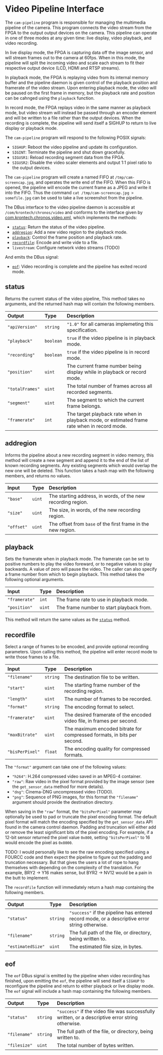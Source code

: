 Video Pipeline Interface
========================

The `cam-pipeline` program is responsible for managing the multimedia pipeline
of the camera. This program connects the video stream from the FPGA to the output
output devices on the camera. This pipeline can operate in one of three modes
at any given time: live display, video playback, and video recording.

In live display mode, the FPGA is capturing data off the image sensor, and will
stream frames out to the camera at 60fps. When in this mode, the pipeline will
split the incoming video and scale each stream to fit their respective output
device (LCD, HDMI and RTSP streams).

In playback mode, the FPGA is replaying video from its internal memory buffer and
the pipeline daemon is given control of the playback position and framerate of the
video stream. Upon entering playback mode, the video will be paused on the first
frame in memory, but the playback rate and position can be cahnged using the
`playback` function.

In record mode, the FPGA replays video in the same manner as playback mode, but
video stream will instead be passed through an encoder element and will be written
to a file rather than the output devices. When the recording is complete, the
pipeline will send itself a SIGHUP to return to live display or playback mode.

The `cam-pipeline` program will respond to the following POSIX signals:

 * `SIGHUP`: Reboot the video pipeline and update its configuration.
 * `SIGINT`: Terminate the pipeline and shut down gracefully.
 * `SIGUSR1`: Reload recording segment data from the FPGA.
 * `SIGUSR2`: Disable the video scaler elements and output 1:1 pixel ratio to the output devices.

The `cam-pipeline` program will create a named FIFO at `/tmp/cam-screencap.jpg`,
and operates the write end of the FIFO. When this FIFO is opened, the pipeline will
encode the current frame as a JPEG and write it into the FIFO. Thus the command
`cat /tmp/cam-screencap.jpg > somefile.jpg` can be used to take a live screenshot
from the pipeline.

The DBus interface to the video pipeline daemon is accessible at
`/com/krontech/chronos/video` and conforms to the interface given by
[com.krontech.chronos.video.xml](../../src/api/com.krontech.chronos.video.xml), which
implements the methods:

* [`status`](#status): Return the status of the video pipeline.
* [`addregion`](#addregion): Add a new video region to the playback mode.
* [`playback`](#playback): Control the frame position and playback rate.
* [`recordfile`](#recordfile): Encode and write vide to a file.
* `livestream`: Configure network video streams (TODO)

And emits the DBus signal:
 * [`eof`](#eof): Video recording is complete and the pipeline has exited record mode.

status
------
Returns the current status of the video pipeline, This method takes no
arguments, and the returned hash map will contain the following members.

| Output            | Type      | Description
|:----------------- |:--------- |:--------------
| `"apiVersion"`    | `string`  | `"1.0"` for all cameras implemeting this specification.
| `"playback"`      | `boolean` | `true` if the video pipeline is in playback mode.
| `"recording"`     | `boolean` | `true` if the video pipeline is in record mode.
| `"position"`      | `uint`    | The current frame number being display while in playback or record mode.
| `"totalFrames"`   | `uint`    | The total number of frames across all recorded segments.
| `"segment"`       | `uint`    | The segment to which the current frame belongs.
| `"framerate"`     | `int`     | The target playback rate when in playback mode, or estimated frame rate when in record mode.

addregion
---------
Informs the pipeline about a new recording segment in video memory, this method
will create a new segment and append it to the end of the list of known recording
segments. Any existing segments which would overlap the new one will be deleted.
This function takes a hash map with the following members, and returns no values.


| Input             | Type      | Description
|:----------------- |:--------- |:--------------
| `"base"`          | `uint`    | The starting address, in words, of the new recording region.
| `"size"`          | `uint`    | The size, in words, of the new recording region.
| `"offset"`        | `uint`    | The offset from `base` of the first frame in the new region.

playback
--------
Sets the framerate when in playback mode. The framerate can be set to positive numbers to play
the video foreward, or to negative values to play backwards. A value of zero will pause the
video. The caller can also specify a frame number from which to begin playback. This method
takes the following optional arguments.

| Input             | Type      | Description
|:----------------- |:--------- |:--------------
| `"framerate"`     | `int`     | The frame rate to use in playback mode.
| `"position"`      | `uint`    | The frame number to start playback from.

This method will return the same values as the [`status`](#status) method.

recordfile
----------
Select a range of frames to be encoded, and provide optional recording parameters. Upon calling
this method, the pipeline will enter record mode to write those frames to a file.

| Input             | Type      | Description
|:----------------- |:--------- |:--------------
| `"filename"`      | `string`  | The destination file to be written.
| `"start"`         | `uint`    | The starting frame number of the recording region.
| `"length"`        | `uint`    | The number of frames to be recorded.
| `"format"`        | `string`  | The encoding format to select.
| `"framerate"`     | `uint`    | The desired framerate of the encoded video file, in frames per second.
| `"maxBitrate"`    | `uint`    | The maximum encoded bitrate for compressed formats, in bits per second.
| `"bisPerPixel"`   | `float`   | The encoding quality for compressed formats.

The `"format"` argument can take one of the following values:
 * `"h264"`: H.264 compressed video saved in an MPEG-4 container.
 * `"raw"`: Raw video in the pixel format provided by the image sensor (see the `get_sensor_data` method for more details).
 * `"dng"`: Cinema-DNG uncompressed video (TODO).
 * `"png"`: Sequence of PNG images, for this format the `"filename"` argument should provide the destination directory.

When saving in the `"raw"` format, the `"bitsPerPixel"` parameter may optionally be used to pad
or truncate the pixel encoding format. The default pixel format will match the encoding specified
by the `get_sensor_data` API found in the camera control daemon. Padding and truncation will either
add or remove the least significant bits of the pixel encoding. For example, if a 12-bit sensor
returned the pixel value `0x800`, setting `"bitsPerPixel"` to 16 would encode the pixel as `0x8000`.

TODO: I would personally like to see the raw encoding specified using a FOURCC code and then expect
the pipeline to figure out the padding and truncation necessary. But that gives the users a lot of
rope to hang themselves with depending on the complexity of the translation. For example, BRY2 -> Y16
makes sense, but BYR2 -> NV12 would be a pain in the butt to implement.

The `recordfile` function will immediately return a hash map containing the following
members.

| Output            | Type      | Description
|:----------------- |:--------- |:--------------
| `"status"`        | `string`  | `"success"` if the pipeline has entered record mode, or a descriptive error string otherwise.
| `"filename"`      | `string`  | The full path of the file, or directory, being written to.
| `"estimatedSize"` | `uint`    | The estimated file size, in bytes.

eof
---
The `eof` DBus signal is emitted by the pipeline when video recording has finished, upon emitting the `eof`,
the pipeline will send itself a `SIGHUP` to reconfigure the pipeline and return to either playback or live
display mode. The `eof` signal will include a hash map containing the following members.

| Output            | Type      | Description
|:----------------- |:--------- |:--------------
| `"status"`        | `string`  | `"success"` if the video file was successfully written, or a descriptive error string otherwise.
| `"filename"`      | `string`  | The full path of the file, or directory, being written to.
| `"filesize"`      | `uint`    | The total number of bytes written.

